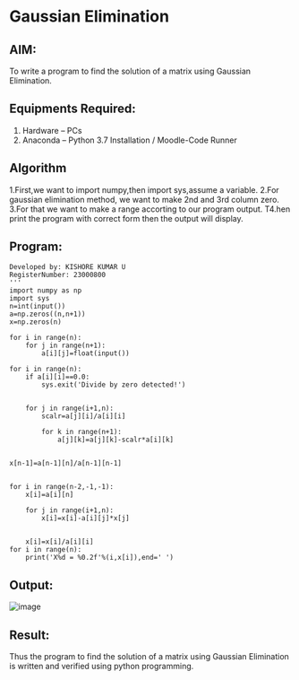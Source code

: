 # Gaussian Elimination

## AIM:
To write a program to find the solution of a matrix using Gaussian Elimination.

## Equipments Required:
1. Hardware – PCs
2. Anaconda – Python 3.7 Installation / Moodle-Code Runner

## Algorithm
1.First,we want to import numpy,then import sys,assume a variable.
2.For gaussian elimination method, we want to make 2nd and 3rd column zero.
3.For that we want to make a range accorting to our program output.
T4.hen print the program with correct form then the output will display.
## Program:

```'''Program to solve a matrix using Gaussian elimination without partial pivoting.
Developed by: KISHORE KUMAR U
RegisterNumber: 23000800
'''
import numpy as np
import sys
n=int(input())
a=np.zeros((n,n+1))
x=np.zeros(n)

for i in range(n):
    for j in range(n+1):
        a[i][j]=float(input())
        
for i in range(n):
    if a[i][i]==0.0:
        sys.exit('Divide by zero detected!')
        
        
    for j in range(i+1,n):
        scalr=a[j][i]/a[i][i]
        
        for k in range(n+1):
            a[j][k]=a[j][k]-scalr*a[i][k]
            
            
x[n-1]=a[n-1][n]/a[n-1][n-1]


for i in range(n-2,-1,-1):
    x[i]=a[i][n]
    
    for j in range(i+1,n):
        x[i]=x[i]-a[i][j]*x[j]
        
        
    x[i]=x[i]/a[i][i]
for i in range(n):
    print('X%d = %0.2f'%(i,x[i]),end=' ')
```
    

## Output:
![image](https://github.com/Kishorekumar22060/Gaussian/assets/141472136/fc6750de-4003-414b-8860-8921635fb286)



## Result:
Thus the program to find the solution of a matrix using Gaussian Elimination is written and verified using python programming.

